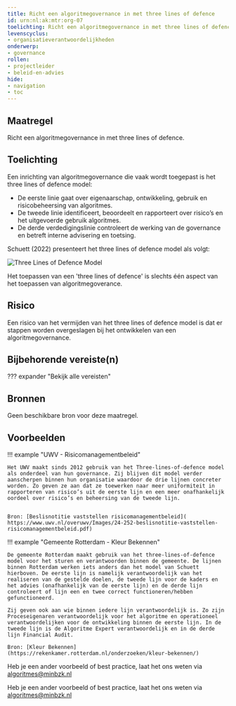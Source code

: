 ```yaml
---
title: Richt een algoritmegovernance in met three lines of defence
id: urn:nl:ak:mtr:org-07
toelichting: Richt een algoritmegovernance in met three lines of defence
levenscyclus:
- organisatieverantwoordelijkheden
onderwerp:
- governance
rollen:
- projectleider
- beleid-en-advies
hide:
- navigation
- toc
---
```


## Maatregel

Richt een algoritmegovernance in met three lines of defence.

## Toelichting

Een inrichting van algoritmegovernance die vaak wordt toegepast is het three lines of defence model:

- De eerste linie gaat over eigenaarschap, ontwikkeling, gebruik en risicobeheersing van algoritmes.
- De tweede linie identificeert, beoordeelt en rapporteert over risico’s en het uitgevoerde gebruik algoritmes.
- De derde verdedigingslinie controleert de werking van de governance en betreft interne advisering en toetsing. 

Schuett (2022) presenteert het three lines of defence model als volgt:

![Three Lines of Defence Model](https://github.com/user-attachments/assets/4974f07d-9810-44e0-a0bb-56f1b1061732)

Het toepassen van een 'three lines of defence' is slechts één aspect van het toepassen van algoritmegoverance. 

## Risico
Een risico van het vermijden van het three lines of defence model is dat er stappen worden overgeslagen bij het ontwikkelen van een algoritmegovernance. 

## Bijbehorende vereiste(n)

??? expander "Bekijk alle vereisten"
    <!-- list_vereisten_on_maatregelen_page -->

## Bronnen
Geen beschikbare bron voor deze maatregel.

## Voorbeelden
!!! example "UWV - Risicomanagementbeleid"

	Het UWV maakt sinds 2012 gebruik van het Three-lines-of-defence model als onderdeel van hun governance. Zij blijven dit model verder aanscherpen binnen hun organisatie waardoor de drie lijnen concreter worden. Zo geven ze aan dat ze toewerken naar meer uniformiteit in rapporteren van risico’s uit de eerste lijn en een meer onafhankelijk oordeel over risico’s en beheersing van de tweede lijn.
	
 	
	Bron: [Beslisnotitie vaststellen risicomanagementbeleid]( https://www.uwv.nl/overuwv/Images/24-252-beslisnotitie-vaststellen-risicomanagementbeleid.pdf)


!!! example "Gemeente Rotterdam - Kleur Bekennen"

	De gemeente Rotterdam maakt gebruik van het three-lines-of-defence model voor het sturen en verantwoorden binnen de gemeente. De lijnen binnen Rotterdam werken iets anders dan het model van Schuett hierboven. De eerste lijn is namelijk verantwoordelijk van het realiseren van de gestelde doelen, de tweede lijn voor de kaders en het advies (onafhankelijk van de eerste lijn) en de derde lijn controleert of lijn een en twee correct functioneren/hebben gefunctioneerd. 
 
	Zij geven ook aan wie binnen iedere lijn verantwoordelijk is. Zo zijn Proceseigenaren verantwoordelijk voor het algoritme en operationeel verantwoordelijken voor de ontwikkeling binnen de eerste lijn. In de tweede lijn is de Algoritme Expert verantwoordelijk en in de derde lijn Financial Audit.
 	
	Bron: [Kleur Bekennen](https://rekenkamer.rotterdam.nl/onderzoeken/kleur-bekennen/)

Heb je een ander voorbeeld of best practice, laat het ons weten via [algoritmes@minbzk.nl](mailto:algoritmes@minbzk.nl) 

Heb je een ander voorbeeld of best practice, laat het ons weten via [algoritmes@minbzk.nl](mailto:algoritmes@minbzk.nl)

